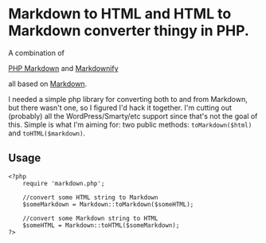 # Markdown to HTML and HTML to Markdown converter thingy in PHP.

A combination of 

[PHP Markdown](http://michelf.com/projects/php-markdown/)
and
[Markdownify](http://milianw.de/projects/markdownify/)

all based on [Markdown](http://daringfireball.net/projects/markdown/syntax).

I needed a simple php library for converting both to and from Markdown, but there wasn't one, so I figured I'd hack it together. I'm cutting out (probably) all the WordPress/Smarty/etc support since that's not the goal of this. Simple is what I'm aiming for: two public methods: `toMarkdown($html)` and `toHTML($markdown)`. 

## Usage

    <?php
        require 'markdown.php';
        
        //convert some HTML string to Markdown
        $someMarkdown = Markdown::toMarkdown($someHTML);

        //convert some Markdown string to HTML
        $someHTML = Markdown::toHTML($someMarkdown);
    ?>